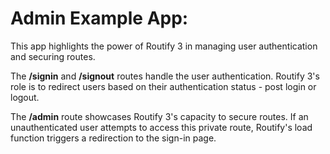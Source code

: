 # Admin Example App:

This app highlights the power of Routify 3 in managing user authentication and securing routes.

The **/signin** and **/signout** routes handle the user authentication. Routify 3's role is to redirect users based on their authentication status - post login or logout.

The **/admin** route showcases Routify 3's capacity to secure routes. If an unauthenticated user attempts to access this private route, Routify's load function triggers a redirection to the sign-in page.